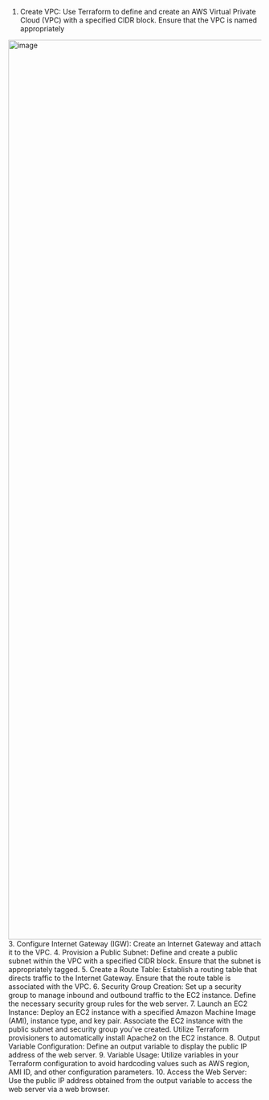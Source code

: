 1. Create VPC:
Use Terraform to define and create an AWS Virtual Private Cloud (VPC) with a specified CIDR block.
Ensure that the VPC is named appropriately
<img width="1790" alt="image" src="https://github.com/Sweta8625/Terraform/assets/130764320/91804029-866d-43f3-9e8c-81ed1f58601f">
3. Configure Internet Gateway (IGW):
Create an Internet Gateway and attach it to the VPC.
4. Provision a Public Subnet:
Define and create a public subnet within the VPC with a specified CIDR block.
Ensure that the subnet is appropriately tagged.
5. Create a Route Table:
Establish a routing table that directs traffic to the Internet Gateway.
Ensure that the route table is associated with the VPC.
6. Security Group Creation:
Set up a security group to manage inbound and outbound traffic to the EC2 instance.
Define the necessary security group rules for the web server.
7. Launch an EC2 Instance:
Deploy an EC2 instance with a specified Amazon Machine Image (AMI), instance type, and key pair.
Associate the EC2 instance with the public subnet and security group you've created.
Utilize Terraform provisioners  to automatically install Apache2 on the EC2 instance.
8. Output Variable Configuration:
Define an output variable to display the public IP address of the web server.
9. Variable Usage:
Utilize variables in your Terraform configuration to avoid hardcoding values such as AWS region, AMI ID, and other configuration parameters.
10. Access the Web Server:
Use the public IP address obtained from the output variable to access the web server via a web browser.

